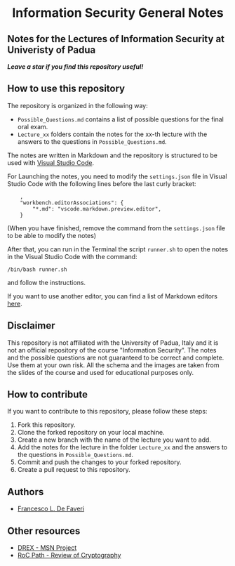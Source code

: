 <h1 align='center'> 
Information Security General Notes
</h1>

## Notes for the Lectures of Information Security at Univeristy of Padua

***_Leave a star if you find this repository useful!_***

## How to use this repository
The repository is organized in the following way:
- `Possible_Questions.md` contains a list of possible questions for the final oral exam.
- `Lecture_xx` folders contain the notes for the xx-th lecture with the answers to the questions in `Possible_Questions.md`.

The notes are written in Markdown and the repository is structured to be used with [Visual Studio Code](https://code.visualstudio.com/).

For Launching the notes, you need to modify the `settings.json` file in Visual Studio Code with the following lines before the last curly bracket:

``` 
    ,
    "workbench.editorAssociations": {   
        "*.md": "vscode.markdown.preview.editor",
    }
```
(When you have finished, remove the command from the `settings.json` file to be able to modify the notes)

After that, you can run in the Terminal the script `runner.sh` to open the notes in the Visual Studio Code with the command:

```
/bin/bash runner.sh
```

and follow the instructions.

If you want to use another editor, you can find a list of Markdown editors [here](https://www.markdownguide.org/tools/).

## Disclaimer
This repository is not affiliated with the University of Padua, Italy and it is not an official repository of the course "Information Security". The notes and the possible questions are not guaranteed to be correct and complete. Use them at your own risk.
All the schema and the images are taken from the slides of the course and used for educational purposes only.

## How to contribute
If you want to contribute to this repository, please follow these steps:
1. Fork this repository.
2. Clone the forked repository on your local machine.
3. Create a new branch with the name of the lecture you want to add.
4. Add the notes for the lecture in the folder `Lecture_xx` and the answers to the questions in `Possible_Questions.md`.
5. Commit and push the changes to your forked repository.
6. Create a pull request to this repository.

## Authors
- [Francesco L. De Faveri](https://kekkodf.github.io/kdf.github.io/)

## Other resources
- [DREX - MSN Project](https://github.com/Kekkodf/DREX)
- [RoC Path - Review of Cryptography](https://github.com/Kekkodf/RoC-Path-Information-Security)